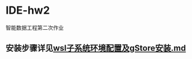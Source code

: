 # IDE-hw2
智能数据工程第二次作业
## 安装步骤详见[wsl子系统环境配置及gStore安装.md](wsl%E5%AD%90%E7%B3%BB%E7%BB%9F%E7%8E%AF%E5%A2%83%E9%85%8D%E7%BD%AE%E5%8F%8AgStore%E5%AE%89%E8%A3%85.md)

